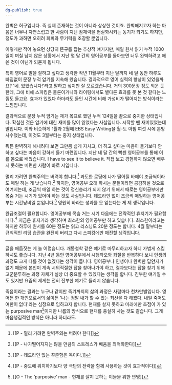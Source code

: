 ```yaml
---
dg-publish: true
---
```


완벽은 허구입니다. 즉 실제 존재하는 것이 아니라 상상한 것이죠. 완벽해지고자 하는 마음은 너무나 자연스럽고 한 사람이 지닌 잠재력을 현실화시키는 동기가 되기도 하지만, 정도가 과하면 오히려 회피와 무기력을 조장할 뿐입니다.

이렇게만 적어 놓으면 상당히 뜬구름 잡는 추상적 얘기지만, 매일 원서 읽기 누적 1000일이 며칠 남지 않은 상황에서 지난 몇 달 간의 영어공부를 돌아보면 너무 완벽하려고 애쓴 것이 아닌가 되묻게 됩니다. 

특히 영어로 말을 잘하고 싶다고 생각한 작년 11월부터 지난 달까지 네 달 동안 하루도 빠짐없이 문장 누적 암기를 지속해 왔습니다. 결과적으로 영어 실력의 향상이 있었을까요? '네. 있었습니다!'라고 말하고 싶지만 잘 모르겠습니다. 거의 300문장 정도 외운 듯한데, 그에 비해 스피킹은 물론이거니와 라이팅에서도 별다른 효과를 못 본 것 같다는 느낌도 들고요. 효과가 있었다 하더라도 들인 시간에 비해 가성비가 떨어지는 방식이라는 느낌입니다. 

결과적으로 문장 누적 암기는 제가 목표로 했던 누적 124일을 끝으로 중지한 상태입니다. 확실한 것은 암기에 대한 재미를 많이 잃었다는 사실입니다. 시작할 땐 재미있었는데 말입니다. 이와 비슷하게 1월과 2월에 EBS Easy Writing을 월-토 아침 여섯 시에 본방 사수했는데, 이것도 3월부터는 중지 상태입니다.

뭐든 완벽하게 해내려다 보면 그만큼 쉽게 지치고, 더 하고 싶다는 마음이 들기보다 안 하고 싶다는 마음이 강하게 들기 마련입니다. 지난 네 달 간의 빡센 영어공부를 통해 이를 몸으로 배웠습니다. I have to see it to believe it. 직접 보고 경험하지 않으면 배우지 못하는 미련한 사람이 바로 저입니다.

멀리 가려면 완벽주의는 버려야 합니다.[^1] 과도한 로딩에 나가 떨어질 바에야 조금씩이라도 매일 하는 게 낫습니다.[^2] 하지만, 영어공부 오래 하시는 분들이라면 공감하실 것으로 여겨지는데, 조금씩 매일 하는 것이 정신승리가 되지 않기 위해서 때로는 영어공부에만 목숨 거는 시기가 있어야 하는 것도 사실입니다. 데드라인 없이 조금씩 매일하는 영어공부는 시간낭비일 뿐입니다.[^3] 영원히 바라는 성과를 못 얻는다는 게 제 생각입니다.

완급조절이 필요합니다. 영어공부에 목숨 거는 시기 다음에는 전략적인 휴지기가 필요합니다.[^4] 지금은 휴지기라 생각하며 최소한의 영어공부만 하고 있습니다. 최소한이라고는 하지만 하루에 원서를 60분 정도는 읽고 리스닝도 20분 정도는 합니다. 4월 말부터는 규칙적인 리딩 습관을 완전히 버리고 다시 스피킹에만 매진할 생각입니다.

---

글을 매듭짓는 게 늘 어렵습니다. 개똥철학 같은 얘기로 마무리하고자 하니 가볍게 스킵하셔도 좋습니다. 지난 4년 동안 영어공부에서 시행착오와 좌절을 반복하다 보니 인생의 과정도 크게 다를 것이 없겠다는 생각이 듭니다. 영어공부나 인생이나 완벽한 답안지가 없기 때문에 본인이 계속 시의적절한 답을 찾아나가야 하고, 결과보다는 답을 찾기 위해 고군분투하는 과정 자체가 실상 더 중요할 수 있겠다는 생각을 합니다. 진부한 얘기일 수도 있지만 요즘의 제게는 전혀 진부한 얘기로 들리지 않습니다. 

죽음이라는 결과는 누구나 같지만 죽기까지의 삶의 과정은 사람마다 천차만별입니다. 영어든 한 개인으로서의 삶이든 '나는 정말 내가 할 수 있는 최선을 다 해봤다. 내일 죽어도 여한이 없다'라는 심정으로 임하고자 합니다. 현재를 살지 못하고 미래에만 초점이 가 있는  purposive man[^5]이지만 나름의 방식으로 현재를 충실히 사는 것도 같습니다. 그게 마음챙김적인 방식은 아니라 하더라도.


[^1]:[[P - 멀리 가려면 완벽주의는 버려야 한다]]
[^2]:[[P - 나가떨어지지는 않을 만큼의 스트레스가 배움을 최적화한다]]
[^3]:[[P - 데드라인 없는 꾸준함은 독이다.]]
[^4]:[[P - 중도에 위치하기보다 양 극단의 전략을 함께 사용하는 것이 효과적이다]]
[^5]:[[O - The ‘purposive’ man - 현재를 살지 못하는 이들을 위한 변명]]
